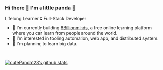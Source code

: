 ### Hi there 👋 I'm a little panda 🐼

Lifelong Learner & Full-Stack Developer

- 🤖 I’m currently building [8Billionminds](https://www.facebook.com/8billionminds/), a free online learning platform where you can learn from people around the world.
- 🤔 I’m interested in tooling automation, web app, and distributed system.
- 🔭 I'm planning to learn big data.

&nbsp;
&nbsp;
<!--
**Languages and Tools:**  
 <code><img height="20" src="https://cdn4.iconfinder.com/data/icons/logos-and-brands/512/181_Java_logo_logos-512.png"></code>
<code><img height="20" src="https://img.icons8.com/color/2x/spring-logo.png"></code>
<code><img height="20" src="https://cdn2.iconfinder.com/data/icons/designer-skills/128/code-programming-javascript-software-develop-command-language-256.png"></code>
<code><img height="20" src="https://cdn4.iconfinder.com/data/icons/logos-3/600/React.js_logo-512.png"></code>
<code><img height="20" src="https://raw.githubusercontent.com/github/explore/80688e429a7d4ef2fca1e82350fe8e3517d3494d/topics/nodejs/nodejs.png"></code>
<code><img height="20" src="https://cdn4.iconfinder.com/data/icons/logos-3/181/MySQL-512.png"></code>
<code><img height="20" src="https://github.com/cncf/artwork/blob/master/other/cncf/stacked/color/cncf-stacked-color.png?raw=true"></code> -->

<a href="https://github-readme-stats.vercel.app/api?username=cutePanda123&show_icons=true&theme=solarized-dark&count_private=truel">
  <img src="https://github-readme-stats.vercel.app/api?username=cutePanda123&show_icons=true&theme=solarized-dark&count_private=truel" alt="cutePanda123's github stats" />
</a>